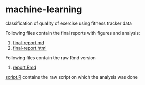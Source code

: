 # machine-learning
classification of quality of exercise using fitness tracker data  

Following files contain the final reports with figures and analysis:  
1. [final-report.md](https://github.com/rachitkinger/machine-learning/blob/master/final-report.md)  
2. [final-report.html](https://github.com/rachitkinger/machine-learning/blob/master/final-report.html)  

Following files contain the raw Rmd version  
1. [report.Rmd](https://github.com/rachitkinger/machine-learning/blob/master/report.Rmd)  

[script.R](https://github.com/rachitkinger/machine-learning/blob/master/script.R) contains the raw script on which the analysis was done  


